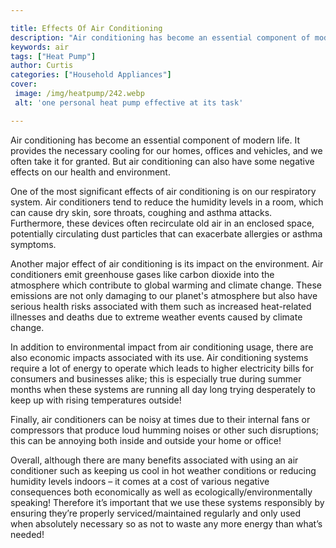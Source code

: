 ```yaml
---

title: Effects Of Air Conditioning
description: "Air conditioning has become an essential component of modern life. It provides the necessary cooling for our homes, offices and ve...check it out to learn"
keywords: air
tags: ["Heat Pump"]
author: Curtis
categories: ["Household Appliances"]
cover: 
 image: /img/heatpump/242.webp
 alt: 'one personal heat pump effective at its task'

---
```


Air conditioning has become an essential component of modern life. It provides the necessary cooling for our homes, offices and vehicles, and we often take it for granted. But air conditioning can also have some negative effects on our health and environment.

One of the most significant effects of air conditioning is on our respiratory system. Air conditioners tend to reduce the humidity levels in a room, which can cause dry skin, sore throats, coughing and asthma attacks. Furthermore, these devices often recirculate old air in an enclosed space, potentially circulating dust particles that can exacerbate allergies or asthma symptoms. 

Another major effect of air conditioning is its impact on the environment. Air conditioners emit greenhouse gases like carbon dioxide into the atmosphere which contribute to global warming and climate change. These emissions are not only damaging to our planet's atmosphere but also have serious health risks associated with them such as increased heat-related illnesses and deaths due to extreme weather events caused by climate change. 

In addition to environmental impact from air conditioning usage, there are also economic impacts associated with its use. Air conditioning systems require a lot of energy to operate which leads to higher electricity bills for consumers and businesses alike; this is especially true during summer months when these systems are running all day long trying desperately to keep up with rising temperatures outside! 

Finally, air conditioners can be noisy at times due to their internal fans or compressors that produce loud humming noises or other such disruptions; this can be annoying both inside and outside your home or office! 

Overall, although there are many benefits associated with using an air conditioner such as keeping us cool in hot weather conditions or reducing humidity levels indoors – it comes at a cost of various negative consequences both economically as well as ecologically/environmentally speaking! Therefore it’s important that we use these systems responsibly by ensuring they’re properly serviced/maintained regularly and only used when absolutely necessary so as not to waste any more energy than what’s needed!
